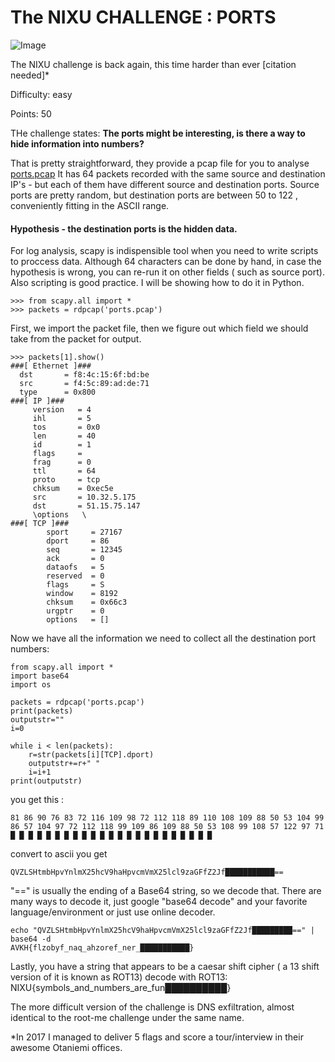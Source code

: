 # The NIXU CHALLENGE : PORTS

![Image](https://eqqn.github.io/images/nixuchalllogo.JPG)

The NIXU challenge is back again, this time harder than ever [citation needed]*

Difficulty: easy

Points: 50

THe challenge states: **The ports might be interesting, is there a way to hide information into numbers?**

That is pretty straightforward, they provide a pcap file for you to analyse [ports.pcap](https://github.com/eqqn/eqqn.github.io/raw/master/uploads/ports.pcap) 
It has 64 packets recorded with the same source and destination IP's - but each of them have different source and destination ports.
Source ports are pretty random, but destination ports are between 50 to 122 , conveniently fitting in the ASCII range. 
#### Hypothesis - the destination ports is the hidden data.

For log analysis, scapy is indispensible tool when you need to write scripts to proccess data. Although 64 characters can be done by hand, in case the hypothesis is wrong, you can re-run it on other fields ( such as source port). Also scripting is good practice. I will be showing how to do it in Python.

```
>>> from scapy.all import *
>>> packets = rdpcap('ports.pcap')
```
First, we import the packet file, then we figure out which field we should take from the packet for output.

```
>>> packets[1].show()
###[ Ethernet ]###
  dst       = f8:4c:15:6f:bd:be
  src       = f4:5c:89:ad:de:71
  type      = 0x800
###[ IP ]###
     version   = 4
     ihl       = 5
     tos       = 0x0
     len       = 40
     id        = 1
     flags     =
     frag      = 0
     ttl       = 64
     proto     = tcp
     chksum    = 0xec5e
     src       = 10.32.5.175
     dst       = 51.15.75.147
     \options   \
###[ TCP ]###
        sport     = 27167
        dport     = 86
        seq       = 12345
        ack       = 0
        dataofs   = 5
        reserved  = 0
        flags     = S
        window    = 8192
        chksum    = 0x66c3
        urgptr    = 0
        options   = []
```

Now we have all the information we need to collect all the destination port numbers:

```
from scapy.all import *
import base64
import os

packets = rdpcap('ports.pcap')
print(packets)
outputstr=""
i=0

while i < len(packets):
    r=str(packets[i][TCP].dport)
    outputstr+=r+" "
    i=i+1
print(outputstr) 
```

you get this :
```
81 86 90 76 83 72 116 109 98 72 112 118 89 110 108 109 88 50 53 104 99 86 57 104 97 72 112 118 99 109 86 109 88 50 53 108 99 108 57 122 97 71  █ █ █ █ █ █ █ █ █ █ █ █ █ █ █ █ █ █ █ █ █ █ █ 
```
convert to ascii you get  
```
QVZLSHtmbHpvYnlmX25hcV9haHpvcmVmX25lcl9zaGFfZ2Jf███████████==
```
"==" is usually the ending of a Base64 string, so we decode that.
There are many ways to decode it, just google "base64 decode" and your favorite language/environment or just use online decoder.

```
echo "QVZLSHtmbHpvYnlmX25hcV9haHpvcmVmX25lcl9zaGFfZ2Jf█████████==" | base64 -d
AVKH{flzobyf_naq_ahzoref_ner_███████████}
```
Lastly, you have a string that appears to be a caesar shift cipher ( a 13 shift version of it is known as ROT13) 
decode with ROT13:
NIXU{symbols_and_numbers_are_fun██████████}



The more difficult version of the challenge is DNS exfiltration, almost identical to the root-me challenge under the same name. 




*In 2017 I managed to deliver 5 flags and score a tour/interview in their awesome Otaniemi offices. 
